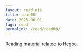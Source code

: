 ```yaml
---
layout: read.njk
title: read08
date: 2025-06-01
tags: read
permalink: /read/read08/
---
```



Reading material related to Hegoa.
